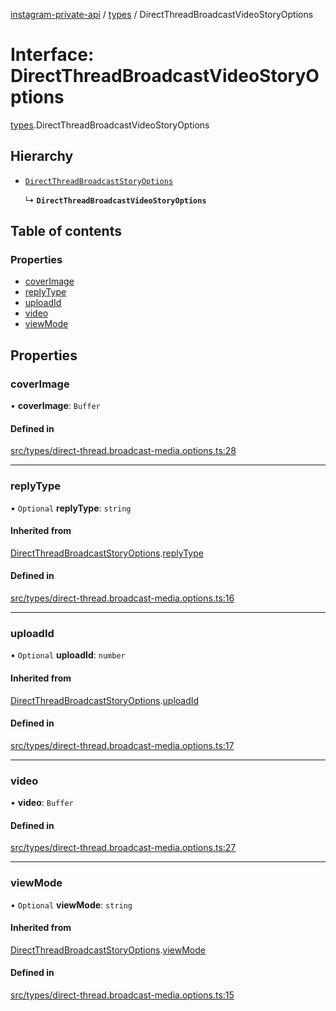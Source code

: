 [instagram-private-api](../../README.md) / [types](../../modules/types.md) / DirectThreadBroadcastVideoStoryOptions

# Interface: DirectThreadBroadcastVideoStoryOptions

[types](../../modules/types.md).DirectThreadBroadcastVideoStoryOptions

## Hierarchy

- [`DirectThreadBroadcastStoryOptions`](DirectThreadBroadcastStoryOptions.md)

  ↳ **`DirectThreadBroadcastVideoStoryOptions`**

## Table of contents

### Properties

- [coverImage](DirectThreadBroadcastVideoStoryOptions.md#coverimage)
- [replyType](DirectThreadBroadcastVideoStoryOptions.md#replytype)
- [uploadId](DirectThreadBroadcastVideoStoryOptions.md#uploadid)
- [video](DirectThreadBroadcastVideoStoryOptions.md#video)
- [viewMode](DirectThreadBroadcastVideoStoryOptions.md#viewmode)

## Properties

### coverImage

• **coverImage**: `Buffer`

#### Defined in

[src/types/direct-thread.broadcast-media.options.ts:28](https://github.com/Nerixyz/instagram-private-api/blob/4971f34/src/types/direct-thread.broadcast-media.options.ts#L28)

___

### replyType

• `Optional` **replyType**: `string`

#### Inherited from

[DirectThreadBroadcastStoryOptions](DirectThreadBroadcastStoryOptions.md).[replyType](DirectThreadBroadcastStoryOptions.md#replytype)

#### Defined in

[src/types/direct-thread.broadcast-media.options.ts:16](https://github.com/Nerixyz/instagram-private-api/blob/4971f34/src/types/direct-thread.broadcast-media.options.ts#L16)

___

### uploadId

• `Optional` **uploadId**: `number`

#### Inherited from

[DirectThreadBroadcastStoryOptions](DirectThreadBroadcastStoryOptions.md).[uploadId](DirectThreadBroadcastStoryOptions.md#uploadid)

#### Defined in

[src/types/direct-thread.broadcast-media.options.ts:17](https://github.com/Nerixyz/instagram-private-api/blob/4971f34/src/types/direct-thread.broadcast-media.options.ts#L17)

___

### video

• **video**: `Buffer`

#### Defined in

[src/types/direct-thread.broadcast-media.options.ts:27](https://github.com/Nerixyz/instagram-private-api/blob/4971f34/src/types/direct-thread.broadcast-media.options.ts#L27)

___

### viewMode

• `Optional` **viewMode**: `string`

#### Inherited from

[DirectThreadBroadcastStoryOptions](DirectThreadBroadcastStoryOptions.md).[viewMode](DirectThreadBroadcastStoryOptions.md#viewmode)

#### Defined in

[src/types/direct-thread.broadcast-media.options.ts:15](https://github.com/Nerixyz/instagram-private-api/blob/4971f34/src/types/direct-thread.broadcast-media.options.ts#L15)
